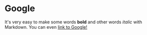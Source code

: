 # Google
It's very easy to make some words **bold** and other words *italic* with Markdown. You can even [link to Google!](http://google.com)
